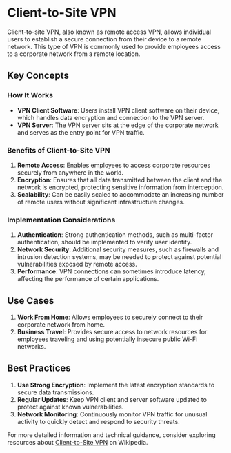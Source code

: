 # Client-to-Site VPN

Client-to-site VPN, also known as remote access VPN, allows individual users to establish a secure connection from their device to a remote network. This type of VPN is commonly used to provide employees access to a corporate network from a remote location.

## Key Concepts

### How It Works
- **VPN Client Software**: Users install VPN client software on their device, which handles data encryption and connection to the VPN server.
- **VPN Server**: The VPN server sits at the edge of the corporate network and serves as the entry point for VPN traffic.

### Benefits of Client-to-Site VPN

1. **Remote Access**: Enables employees to access corporate resources securely from anywhere in the world.
2. **Encryption**: Ensures that all data transmitted between the client and the network is encrypted, protecting sensitive information from interception.
3. **Scalability**: Can be easily scaled to accommodate an increasing number of remote users without significant infrastructure changes.

### Implementation Considerations

1. **Authentication**: Strong authentication methods, such as multi-factor authentication, should be implemented to verify user identity.
2. **Network Security**: Additional security measures, such as firewalls and intrusion detection systems, may be needed to protect against potential vulnerabilities exposed by remote access.
3. **Performance**: VPN connections can sometimes introduce latency, affecting the performance of certain applications.

## Use Cases

1. **Work From Home**: Allows employees to securely connect to their corporate network from home.
2. **Business Travel**: Provides secure access to network resources for employees traveling and using potentially insecure public Wi-Fi networks.

## Best Practices

1. **Use Strong Encryption**: Implement the latest encryption standards to secure data transmissions.
2. **Regular Updates**: Keep VPN client and server software updated to protect against known vulnerabilities.
3. **Network Monitoring**: Continuously monitor VPN traffic for unusual activity to quickly detect and respond to security threats.

For more detailed information and technical guidance, consider exploring resources about [Client-to-Site VPN](https://en.wikipedia.org/wiki/Virtual_private_network#Remote_access_VPN) on Wikipedia.
